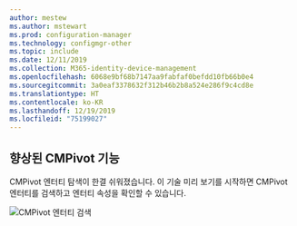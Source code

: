 ```yaml
---
author: mestew
ms.author: mstewart
ms.prod: configuration-manager
ms.technology: configmgr-other
ms.topic: include
ms.date: 12/11/2019
ms.collection: M365-identity-device-management
ms.openlocfilehash: 6068e9bf68b7147aa9fabfaf0befdd10fb66b0e4
ms.sourcegitcommit: 3a0eaf3378632f312b46b2b8a524e286f9c4cd8e
ms.translationtype: HT
ms.contentlocale: ko-KR
ms.lasthandoff: 12/19/2019
ms.locfileid: "75199027"
---
```

## <a name="improvements-to-cmpivot"></a>향상된 CMPivot 기능

CMPivot 엔터티 탐색이 한결 쉬워졌습니다. 이 기술 미리 보기를 시작하면 CMPivot 엔터티를 검색하고 엔터티 속성을 확인할 수 있습니다.

![CMPivot 엔터티 검색](../../media/5870934-search-cmpivot-entities.png)

